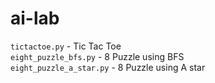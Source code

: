 # ai-lab

`tictactoe.py` - Tic Tac Toe<br>
`eight_puzzle_bfs.py` - 8 Puzzle using BFS<br>
`eight_puzzle_a_star.py` - 8 Puzzle using A star<br>